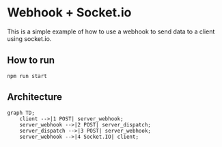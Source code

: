 # Webhook + Socket.io

This is a simple example of how to use a webhook to send data to a client using socket.io.

## How to run
`npm run start`

## Architecture

```mermaid
graph TD;
    client -->|1 POST| server_webhook;
    server_webhook -->|2 POST| server_dispatch;
    server_dispatch -->|3 POST| server_webhook;
    server_webhook -->|4 Socket.IO| client;
```
